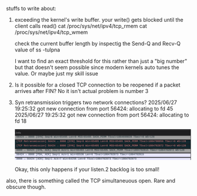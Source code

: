 stuffs to write about:

1. exceeding the kernel's write buffer. your write() gets blocked until the client calls read()
   cat /proc/sys/net/ipv4/tcp_rmem
   cat /proc/sys/net/ipv4/tcp_wmem

   check the current buffer length by inspectig the Send-Q and Recv-Q value of
   ss -tulpna

   I want to find an exact threshold for this rather than just a "big number" but that doesn't seem possible since modern kernels auto tunes the value. Or maybe just my skill issue

2. Is it possible for a closed TCP connection to be reopened if a packet arrives after FIN?
   No it isn't actual problem is number 3

3. Syn retransmission triggers two network connections?
   2025/06/27 19:25:32 got new connection from port 56424: allocating to fd 45
   2025/06/27 19:25:32 got new connection from port 56424: allocating to fd 18

   ![alt text](image.png)

   Okay, this only happens if your listen.2 backlog is too small!

also, there is something called the TCP simultaneuous open. Rare and obscure though.
